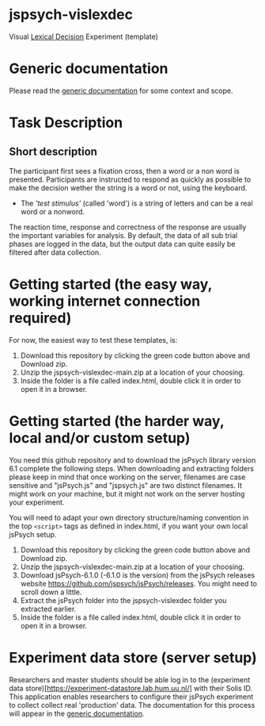 # jspsych-vislexdec
Visual [Lexical Decision](https://en.wikipedia.org/wiki/Lexical_decision_task) Experiment (template)

# Generic documentation
Please read the [generic documentation](https://github.com/UiL-OTS-labs/jspsych-uil-template-docs) for some context and scope.

# Task Description

## Short description
The participant first sees a fixation cross, then a word or a non word is presented. Participants are instructed to respond as quickly as possible to make the decision wether the string is a word or not, using the keyboard.

- The _'test stimulus'_ (called 'word') is a string of letters and can be a real word or a nonword.

The reaction time, response and correctness of the response are usually the important variables for analysis. By default, the data of all sub trial phases are logged in the data, but the output data can quite easily be filtered after data collection.

# Getting started (the easy way, working internet connection required)
For now, the easiest way to test these templates, is:

1. Download this repository by clicking the green code button above and Download zip.
2. Unzip the jspsych-vislexdec-main.zip at a location of your choosing.
3. Inside the folder is a file called index.html, double click it in order to open it
   in a browser.

# Getting started (the harder way, local and/or custom setup)

You need this github repository and to download the jsPsych library version 6.1
complete the following steps. When downloading and extracting folders please
keep in mind that once working on the server, filenames are case sensitive and
"jsPsych.js" and "jspsych.js" are two distinct filenames. It might work on your
machine, but it might not work on the server hosting your experiment.

You will need to adapt your own directory structure/naming convention in the 
top ```<script>``` tags as defined in index.html, if you want your own local jsPsych setup.

1. Download this repository by clicking the green code button above and Download zip.
2. Unzip the jspsych-vislexdec-main.zip at a location of your choosing.
3. Download jsPsych-6.1.0 (-6.1.0 is the version) from the jsPsych releases website
   https://github.com/jspsych/jsPsych/releases. You might need to scroll down a little.
4. Extract the jsPsych folder into the jspsych-vislexdec folder you extracted earlier.
5. Inside the folder is a file called index.html, double click it in order to open it
   in a browser.

# Experiment data store (server setup)

Researchers and master students should be able log in to the (experiment data store)[https://experiment-datastore.lab.hum.uu.nl/] with their Solis ID. This application enables researchers to configure their jsPsych experiment to collect collect real 'production' data. The documentation for this process will appear in the [generic documentation](https://github.com/UiL-OTS-labs/jspsych-uil-template-docs).
 